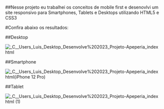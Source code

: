 ##Nesse projeto eu trabalhei os conceitos de mobile first e desenovlvi um site responsivo para Smartphones, Tablets e Desktops utilizando HTML5 e CSS3

#Confira abaixo os resultados:

##Desktop

![_C__Users_Luis_Desktop_Desenvolve%202023_Projeto-Apeperia_index html](https://user-images.githubusercontent.com/67664122/218336471-c0148c54-f8a4-4919-9711-9500d6c7db84.png)

##Smartphone

![_C__Users_Luis_Desktop_Desenvolve%202023_Projeto-Apeperia_index html(iPhone 12 Pro)](https://user-images.githubusercontent.com/67664122/218336482-cc8fe899-bd2f-46df-98a2-30467b9c0f9c.png)


##Tablet

![_C__Users_Luis_Desktop_Desenvolve%202023_Projeto-Apeperia_index html (1)](https://user-images.githubusercontent.com/67664122/218336556-df2047b8-7e99-4a06-8524-e96e80152943.png)
